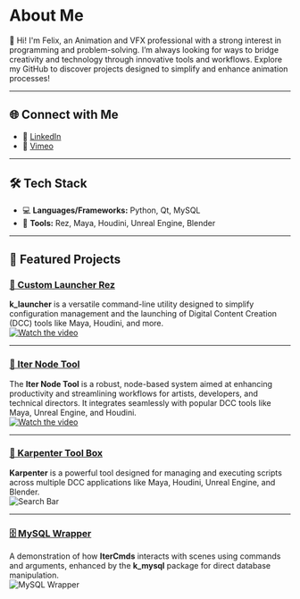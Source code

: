 # About Me  
👋 Hi! I'm Felix, an Animation and VFX professional with a strong interest in programming and problem-solving. I’m always looking for ways to bridge creativity and technology through innovative tools and workflows. Explore my GitHub to discover projects designed to simplify and enhance animation processes!  

---

## 🌐 Connect with Me  
- 🔗 [LinkedIn](https://www.linkedin.com/in/felixbenicourt/)  
- 🎥 [Vimeo](https://vimeo.com/user23522012)  

---

## 🛠️ Tech Stack  
- 💻 **Languages/Frameworks:** Python, Qt, MySQL  
- 🧰 **Tools:** Rez, Maya, Houdini, Unreal Engine, Blender  

---

## 🚀 Featured Projects  

### [🔧 Custom Launcher Rez](https://github.com/felixBenicourt/k_launcher)  
**k_launcher** is a versatile command-line utility designed to simplify configuration management and the launching of Digital Content Creation (DCC) tools like Maya, Houdini, and more.  
[![Watch the video](https://i.imgur.com/RkaPYbH.png)](https://vimeo.com/1044001514)  

---

### [🎨 Iter Node Tool](https://github.com/felixBenicourt/iter-doc)  
The **Iter Node Tool** is a robust, node-based system aimed at enhancing productivity and streamlining workflows for artists, developers, and technical directors. It integrates seamlessly with popular DCC tools like Maya, Unreal Engine, and Houdini.  
[![Watch the video](https://media0.giphy.com/media/v1.Y2lkPTc5MGI3NjExd3ExcWJpbmV4NmsxMHgyYjllamk3cTZzZjIybGNpbHppdG9xcHJ3NCZlcD12MV9pbnRlcm5hbF9naWZfYnlfaWQmY3Q9Zw/tJdOBEFA3RNnu3IDwf/giphy.gif)](https://vimeo.com/899695629)  

---

### [🧰 Karpenter Tool Box](https://github.com/felixBenicourt/karpenter)  
**Karpenter** is a powerful tool designed for managing and executing scripts across multiple DCC applications like Maya, Houdini, Unreal Engine, and Blender.  
![Search Bar](https://media1.giphy.com/media/v1.Y2lkPTc5MGI3NjExbGZqejBrNzB4MzJzNDliMHgxamlncGZqbWEzcGd3ZGlqeXZwdmszdCZlcD12MV9pbnRlcm5hbF9naWZfYnlfaWQmY3Q9Zw/IidIrvm14Q0lxrQQl2/giphy.webp)  

---

### [🗄️ MySQL Wrapper](https://github.com/felixBenicourt/iterCmds/blob/main/1.0.2/examples/mysql_info.md)  
A demonstration of how **IterCmds** interacts with scenes using commands and arguments, enhanced by the **k_mysql** package for direct database manipulation.  
![MySQL Wrapper](https://i.imgur.com/YjGWhzU.png)  

